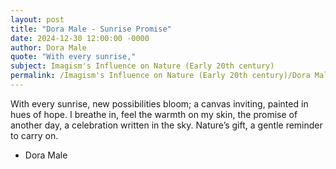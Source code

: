 ```yaml
---
layout: post
title: "Dora Male - Sunrise Promise"
date: 2024-12-30 12:00:00 -0000
author: Dora Male
quote: "With every sunrise,"
subject: Imagism's Influence on Nature (Early 20th century)
permalink: /Imagism's Influence on Nature (Early 20th century)/Dora Male/Dora Male - Sunrise Promise
---
```


With every sunrise,
new possibilities bloom;
a canvas inviting,
painted in hues of hope.
I breathe in,
feel the warmth
on my skin,
the promise of another day,
a celebration
written in the sky.
Nature’s gift,
a gentle reminder to carry on.

- Dora Male
